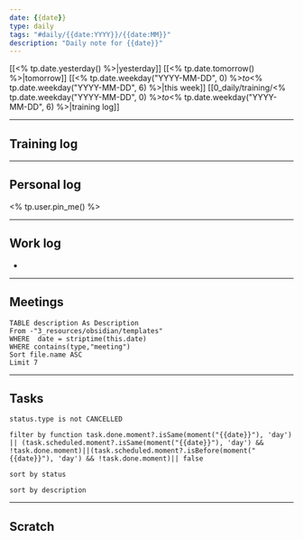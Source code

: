 ```yaml
---
date: {{date}}
type: daily
tags: "#daily/{{date:YYYY}}/{{date:MM}}"
description: "Daily note for {{date}}"
---
```

[[<% tp.date.yesterday() %>|yesterday]]
[[<% tp.date.tomorrow() %>|tomorrow]]
[[<% tp.date.weekday("YYYY-MM-DD", 0) %>_to_<% tp.date.weekday("YYYY-MM-DD", 6) %>|this week]]
[[0_daily/training/<% tp.date.weekday("YYYY-MM-DD", 0) %>_to_<% tp.date.weekday("YYYY-MM-DD", 6) %>|training log]]

---
## Training log



---
## Personal log

<% tp.user.pin_me() %>

---
## Work log
- 


---
## Meetings
```dataview  
TABLE description As Description 
From -"3_resources/obsidian/templates" 
WHERE  date = striptime(this.date)
WHERE contains(type,"meeting")
Sort file.name ASC
Limit 7  
```

---
## Tasks
```tasks
status.type is not CANCELLED

filter by function task.done.moment?.isSame(moment("{{date}}"), 'day') || (task.scheduled.moment?.isSame(moment("{{date}}"), 'day') && !task.done.moment)||(task.scheduled.moment?.isBefore(moment("{{date}}"), 'day') && !task.done.moment)|| false

sort by status

sort by description

```

---
## Scratch